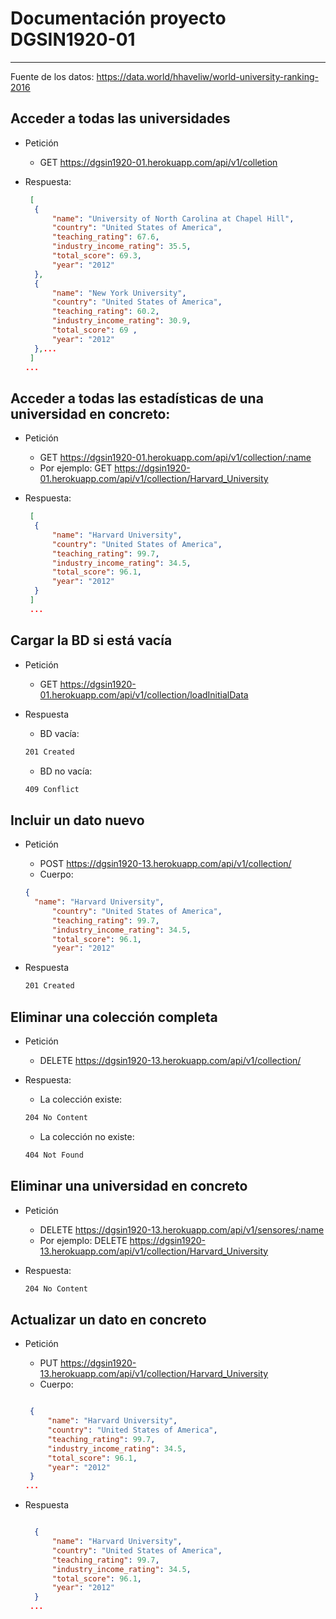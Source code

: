 # Documentación proyecto DGSIN1920-01

-----------
Fuente de los datos: <https://data.world/hhaveliw/world-university-ranking-2016>

## Acceder a todas las universidades

* Petición
  * GET  <https://dgsin1920-01.herokuapp.com/api/v1/colletion>
* Respuesta:
  
  ```json
   [
	{
		"name": "University of North Carolina at Chapel Hill",
		"country": "United States of America",
		"teaching_rating": 67.6,
		"industry_income_rating": 35.5,
		"total_score": 69.3,
		"year": "2012"
	},
	{
		"name": "New York University",
		"country": "United States of America",
		"teaching_rating": 60.2,
		"industry_income_rating": 30.9,
		"total_score": 69 ,
		"year": "2012"
	},...
   ]
  ...

## Acceder a todas las estadísticas de una universidad en concreto:

* Petición
  * GET <https://dgsin1920-01.herokuapp.com/api/v1/collection/:name>
  * Por ejemplo: GET <https://dgsin1920-01.herokuapp.com/api/v1/collection/Harvard_University>
* Respuesta:

  ```json
   [
	{
		"name": "Harvard University",
		"country": "United States of America",
		"teaching_rating": 99.7,
		"industry_income_rating": 34.5,
		"total_score": 96.1,
		"year": "2012"
	}
   ]
   ...

## Cargar la BD si está vacía

* Petición
  * GET <https://dgsin1920-01.herokuapp.com/api/v1/collection/loadInitialData>
* Respuesta
  * BD vacía:

  ```html
  201 Created
  ```

  * BD no vacía:
  
  ```html
  409 Conflict
  ```

## Incluir un dato nuevo

* Petición
  * POST <https://dgsin1920-13.herokuapp.com/api/v1/collection/>
  * Cuerpo:
  
  ```json
  {
    "name": "Harvard University",
		"country": "United States of America",
		"teaching_rating": 99.7,
		"industry_income_rating": 34.5,
		"total_score": 96.1,
		"year": "2012"
  ```

* Respuesta

  ```html
  201 Created
  ```

## Eliminar una colección completa

* Petición
  * DELETE <https://dgsin1920-13.herokuapp.com/api/v1/collection/>
* Respuesta:
  * La colección existe:
  
  ```html
  204 No Content
  ```

  * La colección no existe:
  
  ```html
  404 Not Found
  ```

## Eliminar una universidad en concreto

* Petición
  * DELETE <https://dgsin1920-13.herokuapp.com/api/v1/sensores/:name>
  * Por ejemplo: DELETE <https://dgsin1920-13.herokuapp.com/api/v1/collection/Harvard_University>
* Respuesta:

  ```html
  204 No Content
  ```
  
 ## Actualizar un dato en concreto

* Petición
  * PUT <https://dgsin1920-13.herokuapp.com/api/v1/collection/Harvard_University>
  * Cuerpo:
  
   ```json
   
	{
		"name": "Harvard University",
		"country": "United States of America",
		"teaching_rating": 99.7,
		"industry_income_rating": 34.5,
		"total_score": 96.1,
		"year": "2012"
	}
   ...

* Respuesta
  
  ```json
  
	{
		"name": "Harvard University",
		"country": "United States of America",
		"teaching_rating": 99.7,
		"industry_income_rating": 34.5,
		"total_score": 96.1,
		"year": "2012"
	}
   ...
 